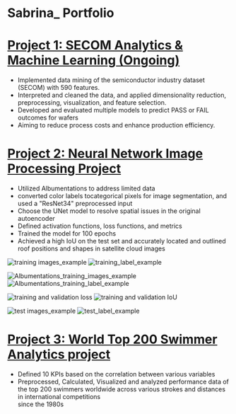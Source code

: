 # Sabrina_ Portfolio

# [Project 1: SECOM Analytics & Machine Learning (Ongoing)](https://github.com/sasa1021/portfolio/blob/main/Secom)
- Implemented data mining of the semiconductor industry dataset (SECOM) with 590 features. 
- Interpreted and cleaned the data, and applied dimensionality reduction, preprocessing, visualization, and feature selection.
- Developed and evaluated multiple models to predict PASS or FAIL outcomes for wafers
- Aiming to reduce process costs and enhance production efficiency.


 
# [Project 2: Neural Network Image Processing Project](https://github.com/sasa1021/portfolio/blob/main/Neural%20Network%20Image%20Processing%20Project)
- Utilized Albumentations to address limited data
- converted color labels tocategorical pixels for image segmentation, and used a "ResNet34" preprocessed input
- Choose the UNet model to resolve spatial issues in the original autoencoder
- Defined activation functions, loss functions, and metrics
- Trained the model for 100 epochs
- Achieved a high IoU on the test set and accurately located and outlined roof positions and shapes in satellite cloud images


![training images_example](https://github.com/sasa1021/portfolio/blob/main/images/121_train.png)
![training_label_example](https://github.com/sasa1021/portfolio/blob/main/images/121.png)

![Albumentations_training_images_example](https://github.com/sasa1021/portfolio/blob/main/images/augmented_image_1.png)
![Albumentations_training_label_example](https://github.com/sasa1021/portfolio/blob/main/images/augmented_label_1.png)
 
![training and validation loss](https://github.com/sasa1021/portfolio/blob/main/images/training%20and%20validation%20loss.png)
![training and validation IoU](https://github.com/sasa1021/portfolio/blob/main/images/training%20and%20validation%20IoU.png)

![test images_example](https://github.com/sasa1021/portfolio/blob/main/images/539.png)
![test_label_example](https://github.com/sasa1021/portfolio/blob/main/images/539.jpg)


# [Project 3: World Top 200 Swimmer Analytics project](https://github.com/sasa1021/portfolio/blob/main/World%20Top%20200%20swimmer%20project)
- Defined 10 KPIs based on the correlation between various variables
- Preprocessed, Calculated, Visualized and analyzed performance data of the top 200 swimmers worldwide across various strokes and distances in international competitions  
since the 1980s





 
